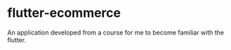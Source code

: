 # flutter-ecommerce
An application developed from a course for me to become familiar with the flutter.
